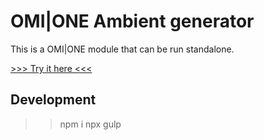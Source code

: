 # OMI|ONE Ambient generator

This is a OMI|ONE module that can be run standalone.

[>>> Try it here <<<](https://iower.github.io/OMI-ONE-ambient-generator/)

## Development

> > npm i
> > npx gulp